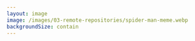 ```yaml
---
layout: image
image: /images/03-remote-repositories/spider-man-meme.webp
backgroundSize: contain
---
```

